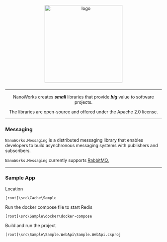<center>

<img src="https://avatars.githubusercontent.com/u/172126989?s=400&u=930ba2bd7e78a6be9c4bd504d656f29453d74a80&v=4" alt="logo" style="width: 250px; margin-bottom: 8px;" />

---

NanoWorks creates **_small_** libraries that provide **_big_** value to software projects. 

The libraries are open-source and offered under the Apache 2.0 license.

---

</center>

### Messaging

`NanoWorks.Messaging` is a distributed messaging library that enables developers to build asynchronous messaging systems with publishers and subscribers.

`NanoWorks.Messaging` currently supports [RabbitMQ.](https://www.rabbitmq.com/)

---

### Sample App

Location

```
[root]\src\Cache\Sample
```

Run the docker compose file to start Redis
```
[root]\src\Sample\docker\docker-compose
```

Build and run the project
```
[root]\src\Sample\Sample.WebApi\Sample.WebApi.csproj
```